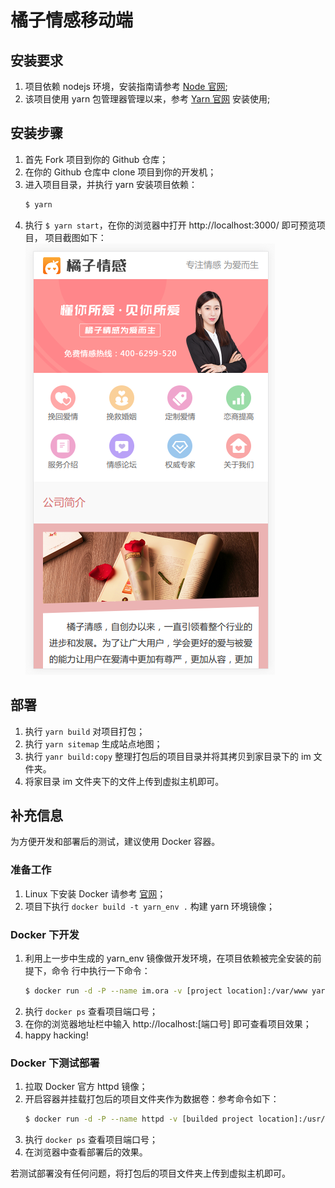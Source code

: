 # 橘子情感移动端


## 安装要求

1. 项目依赖 nodejs 环境，安装指南请参考 [Node 官网](http://nodejs.cn/);
2. 该项目使用 yarn 包管理器管理以来，参考 [Yarn 官网](https://yarn.bootcss.com/)
   安装使用;


## 安装步骤

1. 首先 Fork 项目到你的 Github 仓库；
2. 在你的 Github 仓库中 clone 项目到你的开发机；
3. 进入项目目录，并执行 yarn 安装项目依赖：
   ```bash
   $ yarn
   ```
4. 执行 `$ yarn start`，在你的浏览器中打开 http://localhost:3000/ 即可预览项目，
   项目截图如下：
   ![demo](./demo.png)


## 部署

1. 执行 `yarn build` 对项目打包；
2. 执行 `yarn sitemap` 生成站点地图；
3. 执行 `yanr build:copy` 整理打包后的项目目录并将其拷贝到家目录下的 im 文件夹。
4. 将家目录 im 文件夹下的文件上传到虚拟主机即可。


## 补充信息

为方便开发和部署后的测试，建议使用 Docker 容器。


### 准备工作

1. Linux 下安装 Docker 请参考 [官网](http://docker.io/)；
2. 项目下执行 `docker build -t yarn_env .` 构建 yarn 环境镜像；

### Docker 下开发

1. 利用上一步中生成的 yarn_env 镜像做开发环境，在项目依赖被完全安装的前提下，命令
行中执行一下命令：
     ```bash
     $ docker run -d -P --name im.ora -v [project location]:/var/www yarn_env start
     ```
2. 执行 `docker ps` 查看项目端口号；
3. 在你的浏览器地址栏中输入 http://localhost:[端口号] 即可查看项目效果；
4. happy hacking!


### Docker 下测试部署

1. 拉取 Docker 官方 httpd 镜像；
2. 开启容器并挂载打包后的项目文件夹作为数据卷：参考命令如下：
    ```bash
    $ docker run -d -P --name httpd -v [builded project location]:/usr/local/apache2/htdocs/im httpd
    ```
3. 执行 `docker ps` 查看项目端口号；
4. 在浏览器中查看部署后的效果。

若测试部署没有任何问题，将打包后的项目文件夹上传到虚拟主机即可。
